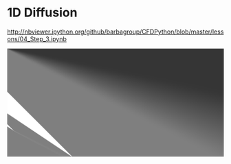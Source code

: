 # 1D Diffusion

http://nbviewer.ipython.org/github/barbagroup/CFDPython/blob/master/lessons/04_Step_3.ipynb

![Example sim](1d_simN1000x2000S.png)